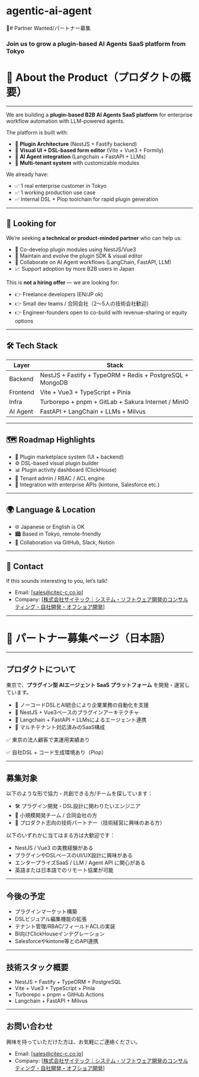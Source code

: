 # agentic-ai-agent
🤝# Partner Wanted/パートナー募集

### Join us to grow a plugin-based AI Agents SaaS platform from Tokyo

# 🧭 About the Product（プロダクトの概要）

---

We are building a **plugin-based B2B AI Agents SaaS platform** for enterprise workflow automation with LLM-powered agents.

The platform is built with:

- 🧩 **Plugin Architecture** (NestJS + Fastify backend)
- 🎨 **Visual UI + DSL-based form editor** (Vite + Vue3 + Formily)
- 🧠 **AI Agent integration** (Langchain + FastAPI + LLMs)
- 🏢 **Multi-tenant system** with customizable modules

We already have:

- ✅ 1 real enterprise customer in Tokyo
- ✅ 1 working production use case
- ✅ Internal DSL + Plop toolchain for rapid plugin generation

---

## 👥 Looking for

We’re seeking **a technical or product-minded partner** who can help us:

- 🚀 Co-develop plugin modules using NestJS/Vue3
- 🔌 Maintain and evolve the plugin SDK & visual editor
- 🧠 Collaborate on AI Agent workflows (LangChain, FastAPI, LLM)
- 📈 Support adoption by more B2B users in Japan

This is **not a hiring offer** — we are looking for:

- 👉 Freelance developers (EN/JP ok)
- 👉 Small dev teams / 合同会社（2〜5人の技術会社歓迎）
- 👉 Engineer-founders open to co-build with revenue-sharing or equity options

---

## 🛠️ Tech Stack

| Layer | Stack |
| --- | --- |
| Backend | NestJS + Fastify + TypeORM + Redis + PostgreSQL + MongoDB |
| Frontend | Vite + Vue3 + TypeScript + Pinia |
| Infra | Turborepo + pnpm + GitLab + Sakura Internet / MinIO |
| AI Agent | FastAPI + LangChain + LLMs + Milvus |

---

## 🗺️ Roadmap Highlights

- 🧩 Plugin marketplace system (UI + backend)
- ⚙️ DSL-based visual plugin builder
- 📊 Plugin activity dashboard (ClickHouse)
- 🔄 Tenant admin / RBAC / ACL engine
- 🤝 Integration with enterprise APIs  (kintone, Salesforce etc.)

---

## 🌍 Language & Location

- 🌐 Japanese or English is OK
- 🏙️ Based in Tokyo, remote-friendly
- 💬 Collaboration via GitHub, Slack, Notion

---

## 📩 Contact

If this sounds interesting to you, let’s talk!

- Email: [sales@citec-c.co.jp]
- Company: [[株式会社サイテック｜システム・ソフトウェア開発のコンサルティング・自社開発・オフショア開発](https://www.citec-c.co.jp/)]

---

# 🗾 パートナー募集ページ（日本語）

---

## プロダクトについて

東京で、**プラグイン型 AIエージェント SaaS プラットフォーム** を開発・運営しています。

- 🎯 ノーコードDSLとAI統合により企業業務の自動化を支援
- 🧩 NestJS + Vue3ベースのプラグインアーキテクチャ
- 🧠 Langchain + FastAPI + LLMsによるエージェント連携
- 🏢 マルチテナント対応済みのSaaS構成

✅ 東京の法人顧客で実運用実績あり

✅ 自社DSL + コード生成環境あり（Plop）

---

## 募集対象

以下のような形で協力・共創できる方/チームを探しています：

- 🛠️ プラグイン開発・DSL設計に関わりたいエンジニア
- 👥 小規模開発チーム / 合同会社の方
- 🤝 プロダクト志向の技術パートナー（技術経営に興味のある方）

以下のいずれかに当てはまる方は大歓迎です：

- NestJS / Vue3 の実務経験がある
- プラグインやDSLベースのUI/UX設計に興味がある
- エンタープライズSaaS / LLM / Agent API に関心がある
- 英語または日本語でのリモート協業が可能

---

## 今後の予定

- プラグインマーケット構築
- DSLビジュアル編集機能の拡張
- テナント管理/RBAC/フィールドACLの実装
- BI向けClickHouseインテグレーション
- Salesforceやkintone等とのAPI連携

---

## 技術スタック概要

- NestJS + Fastify + TypeORM + PostgreSQL
- Vite + Vue3 + TypeScript + Pinia
- Turborepo + pnpm + GitHub Actions
- Langchain + FastAPI + Milvus

---

## お問い合わせ

興味を持っていただけた方は、お気軽にご連絡ください。

- Email: [sales@citec-c.co.jp]
- Company: [[株式会社サイテック｜システム・ソフトウェア開発のコンサルティング・自社開発・オフショア開発](https://www.citec-c.co.jp/)]
